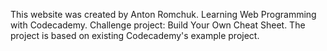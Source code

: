 This website was created by Anton Romchuk.
Learning Web Programming with Codecademy.
Challenge project: Build Your Own Cheat Sheet.
The project is based on existing Codecademy's example project.
